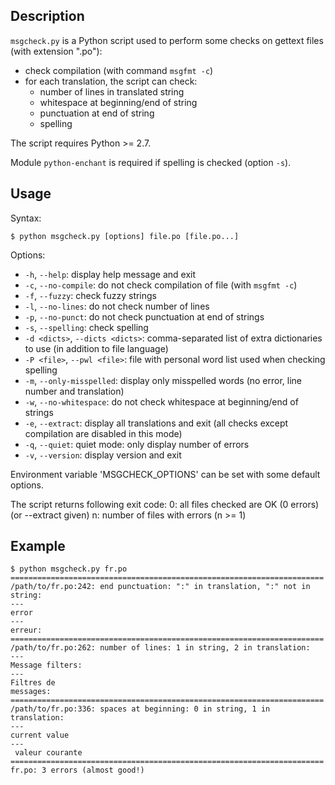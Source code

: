 ## Description

`msgcheck.py` is a Python script used to perform some checks on gettext files
(with extension ".po"):

* check compilation (with command `msgfmt -c`)
* for each translation, the script can check:
  * number of lines in translated string
  * whitespace at beginning/end of string
  * punctuation at end of string
  * spelling

The script requires Python >= 2.7.

Module `python-enchant` is required if spelling is checked (option `-s`).

## Usage

Syntax:

    $ python msgcheck.py [options] file.po [file.po...]

Options:

* `-h`, `--help`: display help message and exit
* `-c`, `--no-compile`: do not check compilation of file (with `msgfmt -c`)
* `-f`, `--fuzzy`: check fuzzy strings
* `-l`, `--no-lines`: do not check number of lines
* `-p`, `--no-punct`: do not check punctuation at end of strings
* `-s`, `--spelling`: check spelling
* `-d <dicts>`, `--dicts <dicts>`: comma-separated list of extra dictionaries
  to use (in addition to file language)
* `-P <file>`, `--pwl <file>`: file with personal word list used when checking
  spelling
* `-m`, `--only-misspelled`: display only misspelled words (no error, line
  number and translation)
* `-w`, `--no-whitespace`: do not check whitespace at beginning/end of strings
* `-e`, `--extract`: display all translations and exit (all checks except
  compilation are disabled in this mode)
* `-q`, `--quiet`: quiet mode: only display number of errors
* `-v`, `--version`: display version and exit

Environment variable 'MSGCHECK_OPTIONS' can be set with some default options.

The script returns following exit code:
  0: all files checked are OK (0 errors) (or --extract given)
  n: number of files with errors (n >= 1)

## Example

    $ python msgcheck.py fr.po
    ======================================================================
    /path/to/fr.po:242: end punctuation: ":" in translation, ":" not in string:
    ---
    error
    ---
    erreur:
    ======================================================================
    /path/to/fr.po:262: number of lines: 1 in string, 2 in translation:
    ---
    Message filters:
    ---
    Filtres de
    messages:
    ======================================================================
    /path/to/fr.po:336: spaces at beginning: 0 in string, 1 in translation:
    ---
    current value
    ---
     valeur courante
    ======================================================================
    fr.po: 3 errors (almost good!)
